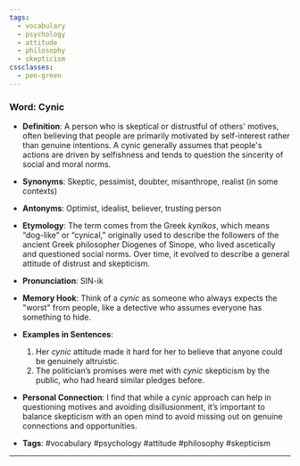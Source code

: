 ```yaml
---
tags:
  - vocabulary
  - psychology
  - attitude
  - philosophy
  - skepticism
cssclasses:
  - pen-green
---
```


### **Word**: Cynic

- **Definition**: A person who is skeptical or distrustful of others' motives, often believing that people are primarily motivated by self-interest rather than genuine intentions. A cynic generally assumes that people's actions are driven by selfishness and tends to question the sincerity of social and moral norms.

- **Synonyms**: Skeptic, pessimist, doubter, misanthrope, realist (in some contexts)

- **Antonyms**: Optimist, idealist, believer, trusting person

- **Etymology**: The term comes from the Greek *kynikos*, which means “dog-like” or “cynical,” originally used to describe the followers of the ancient Greek philosopher Diogenes of Sinope, who lived ascetically and questioned social norms. Over time, it evolved to describe a general attitude of distrust and skepticism.

- **Pronunciation**: SIN-ik

- **Memory Hook**: Think of a *cynic* as someone who always expects the "worst" from people, like a detective who assumes everyone has something to hide.

- **Examples in Sentences**:
  1. Her *cynic* attitude made it hard for her to believe that anyone could be genuinely altruistic.
  2. The politician’s promises were met with *cynic* skepticism by the public, who had heard similar pledges before.

- **Personal Connection**: I find that while a *cynic* approach can help in questioning motives and avoiding disillusionment, it’s important to balance skepticism with an open mind to avoid missing out on genuine connections and opportunities.

- **Tags**: #vocabulary #psychology #attitude #philosophy #skepticism

---
